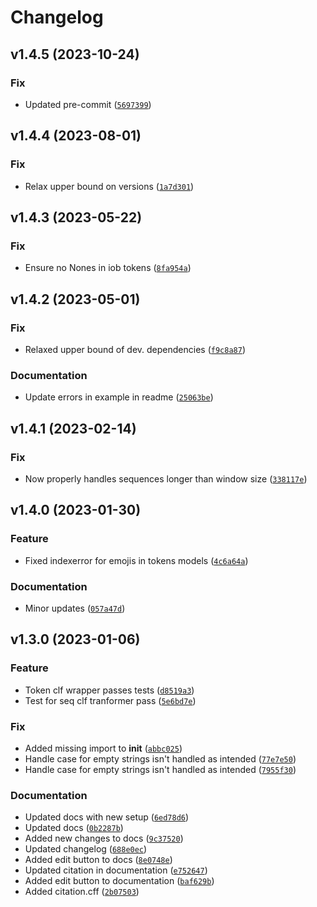# Changelog

<!--next-version-placeholder-->

## v1.4.5 (2023-10-24)

### Fix

* Updated pre-commit ([`5697399`](https://github.com/KennethEnevoldsen/spacy-wrap/commit/5697399aa451154899f24d108ded991b78ca922b))

## v1.4.4 (2023-08-01)

### Fix

* Relax upper bound on versions ([`1a7d301`](https://github.com/KennethEnevoldsen/spacy-wrap/commit/1a7d301311bcd605e54d21c2eff0d540018d204c))

## v1.4.3 (2023-05-22)
### Fix
* Ensure no Nones in iob tokens ([`8fa954a`](https://github.com/KennethEnevoldsen/spacy-wrap/commit/8fa954a70a1cb76ff350b6c32ea461fd85ad369b))

## v1.4.2 (2023-05-01)
### Fix
* Relaxed upper bound of dev. dependencies ([`f9c8a87`](https://github.com/KennethEnevoldsen/spacy-wrap/commit/f9c8a878ef0d4a03019925bb97af658a4a2bf658))

### Documentation
* Update errors in example in readme ([`25063be`](https://github.com/KennethEnevoldsen/spacy-wrap/commit/25063bee591c70ce6b335e46acbef4ea8dea103b))

## v1.4.1 (2023-02-14)
### Fix
* Now properly handles sequences longer than window size ([`338117e`](https://github.com/KennethEnevoldsen/spacy-wrap/commit/338117ef265876410b10914b6438815b524a3f9a))

## v1.4.0 (2023-01-30)
### Feature
* Fixed indexerror for emojis in tokens models ([`4c6a64a`](https://github.com/KennethEnevoldsen/spacy-wrap/commit/4c6a64ab445bb4f8d59359ee2add64d83fd4fb70))

### Documentation
* Minor updates ([`057a47d`](https://github.com/KennethEnevoldsen/spacy-wrap/commit/057a47d553b2de04021e581dd2201c8c69d3d88d))

## v1.3.0 (2023-01-06)
### Feature
* Token clf wrapper passes tests ([`d8519a3`](https://github.com/KennethEnevoldsen/spacy-wrap/commit/d8519a39217e6dfb1f157806719d4221b99a34d2))
* Test for seq clf tranformer pass ([`5e6bd7e`](https://github.com/KennethEnevoldsen/spacy-wrap/commit/5e6bd7e1a0b32f09b00b6053573db1d196cd95a0))

### Fix
* Added missing import to __init__ ([`abbc025`](https://github.com/KennethEnevoldsen/spacy-wrap/commit/abbc0256a0ca4220fbd56eb3014cf0041c1d3091))
* Handle case for empty strings isn't handled as intended ([`77e7e50`](https://github.com/KennethEnevoldsen/spacy-wrap/commit/77e7e50218910a0d046f59a7063f38ebadfeff8d))
* Handle case for empty strings isn't handled as intended ([`7955f30`](https://github.com/KennethEnevoldsen/spacy-wrap/commit/7955f303e41808c21fa167158ff71519cf003b3b))

### Documentation
* Updated docs with new setup ([`6ed78d6`](https://github.com/KennethEnevoldsen/spacy-wrap/commit/6ed78d6fbb73da4441ff051ac9533ab7bbc42017))
* Updated docs ([`0b2287b`](https://github.com/KennethEnevoldsen/spacy-wrap/commit/0b2287b87c29438434ac5382019cf6e38b68adaa))
* Added new changes to docs ([`9c37520`](https://github.com/KennethEnevoldsen/spacy-wrap/commit/9c37520c95a7983dba9f819fa3c82022e1d47016))
* Updated changelog ([`688e0ec`](https://github.com/KennethEnevoldsen/spacy-wrap/commit/688e0ece6dd2c318837e9342e48b81001dfec8ac))
* Added edit button to docs ([`8e0748e`](https://github.com/KennethEnevoldsen/spacy-wrap/commit/8e0748ea93b802297845380eebeaf2653656d31a))
* Updated citation in documentation ([`e752647`](https://github.com/KennethEnevoldsen/spacy-wrap/commit/e75264777a6f2eafb553d6655a349cd96f8c49a0))
* Added edit button to documentation ([`baf629b`](https://github.com/KennethEnevoldsen/spacy-wrap/commit/baf629b7bb953f65561a092174e492824e87a590))
* Added citation.cff ([`2b07503`](https://github.com/KennethEnevoldsen/spacy-wrap/commit/2b075039272307f6ae99e423c8a44b3572c80e63))
